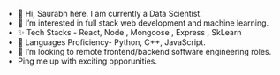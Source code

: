 - 👋 Hi, Saurabh here. I am currently a Data Scientist.
- 👀 I’m interested in full stack web development and machine learning.
- ✨ Tech Stacks - React, Node , Mongoose , Express , SkLearn
- 🌱 Languages Proficiency- Python, C++, JavaScript.
- 💞️ I’m looking to remote frontend/backend software engineering roles.
-  Ping me up with exciting opporunities.

<!---
YourGoodFriendSP/YourGoodFriendSP is a ✨ special ✨ repository because its `README.md` (this file) appears on your GitHub profile.
You can click the Preview link to take a look at your changes.
--->
